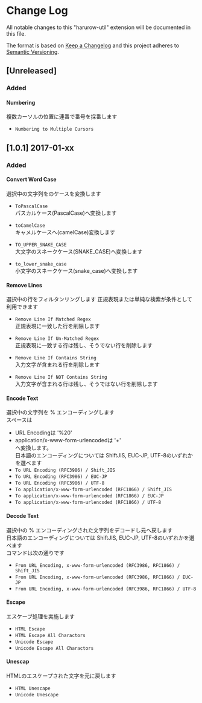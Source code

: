 # Change Log
All notable changes to this "harurow-util" extension will be documented in this file.

The format is based on [Keep a Changelog](http://keepachangelog.com/) 
and this project adheres to [Semantic Versioning](http://semver.org/).

## [Unreleased]
### Added
#### Numbering
複数カーソルの位置に連番で番号を採番します
- `Numbering to Multiple Cursors`

## [1.0.1] 2017-01-xx

### Added
#### Convert Word Case
選択中の文字列をのケースを変換します

- `ToPascalCase`  
    パスカルケース(PascalCase)へ変換します

- `toCamelCase`  
    キャメルケースへ(camelCase)変換します

- `TO_UPPER_SNAKE_CASE`  
    大文字のスネークケース(SNAKE_CASE)へ変換します

- `to_lower_snake_case`  
    小文字のスネークケース(snake_case)へ変換します

#### Remove Lines
選択中の行をフィルタンリングします
正規表現または単純な検索が条件として利用できます

- `Remove Line If Matched Regex`  
    正規表現に一致した行を削除します

- `Remove Line If Un-Matched Regex`  
    正規表現に一致する行は残し、そうでない行を削除します

- `Remove Line If Contains String`  
    入力文字が含まれる行を削除します

- `Remove Line If NOT Contains String`  
    入力文字が含まれる行は残し、そうではない行を削除します

#### Encode Text
選択中の文字列を % エンコーディングします  
スペースは
- URL Encodingは '%20'
- application/x-www-form-urlencodedは '+'  
へ変換します。  
日本語のエンコーディングについては ShiftJIS, EUC-JP, UTF-8のいずれかを選べます
- `To URL Encoding (RFC3986) / Shift_JIS`
- `To URL Encoding (RFC3986) / EUC-JP`
- `To URL Encoding (RFC3986) / UTF-8`
- `To application/x-www-form-urlencoded (RFC1866) / Shift_JIS`
- `To application/x-www-form-urlencoded (RFC1866) / EUC-JP`
- `To application/x-www-form-urlencoded (RFC1866) / UTF-8`  

#### Decode Text
選択中の % エンコーディングされた文字列をデコードし元へ戻します  
日本語のエンコーディングについては ShiftJIS, EUC-JP, UTF-8のいずれかを選べます  
コマンドは次の通りです
- `From URL Encoding, x-www-form-urlencoded (RFC3986, RFC1866) / Shift_JIS`
- `From URL Encoding, x-www-form-urlencoded (RFC3986, RFC1866) / EUC-JP`
- `From URL Encoding, x-www-form-urlencoded (RFC3986, RFC1866) / UTF-8`

#### Escape
エスケープ処理を実施します
- `HTML Escape`
- `HTML Escape All Charactors`
- `Unicode Escape`
- `Unicode Escape All Charactors`

#### Unescap
HTMLのエスケープされた文字を元に戻します
- `HTML Unescape`
- `Unicode Unescape`


